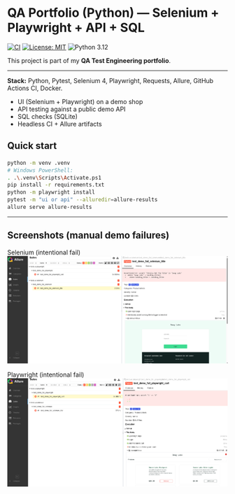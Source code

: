 ﻿# QA Portfolio (Python) — Selenium + Playwright + API + SQL

[![CI](https://github.com/ozturkeren/QA-TPs_qa-portfolio-python/actions/workflows/ci.yml/badge.svg)](https://github.com/ozturkeren/QA-TPs_qa-portfolio-python/actions/workflows/ci.yml)
[![License: MIT](https://img.shields.io/badge/License-MIT-yellow.svg)](LICENSE)
![Python 3.12](https://img.shields.io/badge/python-3.12-blue)

This project is part of my **QA Test Engineering portfolio**.  

---

**Stack:** Python, Pytest, Selenium 4, Playwright, Requests, Allure, GitHub Actions CI, Docker.

- UI (Selenium + Playwright) on a demo shop  
- API testing against a public demo API  
- SQL checks (SQLite)  
- Headless CI + Allure artifacts

## Quick start
```bash
python -m venv .venv
# Windows PowerShell:
. .\.venv\Scripts\Activate.ps1
pip install -r requirements.txt
python -m playwright install
pytest -m "ui or api" --alluredir=allure-results
allure serve allure-results
```

---

## Screenshots (manual demo failures)

Selenium (intentional fail)  
![Selenium demo failure](docs/screenshots/selenium_demo_fail.png)

Playwright (intentional fail)  
![Playwright demo failure](docs/screenshots/playwright_demo_fail.png)